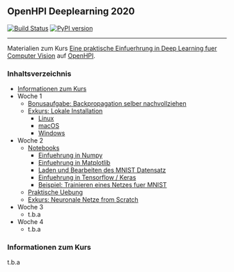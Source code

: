 ## OpenHPI Deeplearning 2020

[![Build Status](https://travis-ci.com/into-ai/deeplearning2020.svg?branch=master)](https://travis-ci.com/into-ai/deeplearning2020)
[![PyPI version](https://img.shields.io/pypi/v/deeplearning2020.svg)](https://pypi.python.org/pypi/deeplearning2020)

------------------------------

Materialien zum Kurs [Eine praktische Einfuerhrung in Deep Learning fuer Computer Vision](https://open.hpi.de/courses/neuralnets2020) auf [OpenHPI](https://open.hpi.de/).

### Inhaltsverzeichnis

- [Informationen zum Kurs](#informationen-zum-kurs)
- Woche 1
  - [Bonusaufgabe: Backpropagation selber nachvollziehen](woche1/bonus.md)
  - [Exkurs: Lokale Installation ](woche1/installation/)
    - [Linux](woche1/installation/linux.md)
    - [macOS](woche1/installation/mac.md)
    - [Windows](woche1/installation/windows.md)
- Woche 2
  - [Notebooks](woche2/notebooks/)
    - [Einfuehrung in Numpy](woche2/notebooks/intro-numpy/)
    - [Einfuehrung in Matplotlib](woche2/notebooks/intro-matplotlib/)
    - [Laden und Bearbeiten des MNIST Datensatz](woche2/notebooks/loading-mnist)
    - [Einfuehrung in Tensorflow / Keras](woche2/notebooks/intro-tensorflow/)
    - [Beispiel: Trainieren eines Netzes fuer MNIST](woche2/notebooks/assignment/)
  - [Praktische Uebung](woche2/assignment/)
  - [Exkurs: Neuronale Netze from Scratch](woche2/neural-net-scratch)
- Woche 3
  - t.b.a
- Woche 4
  - t.b.a

### Informationen zum Kurs

t.b.a